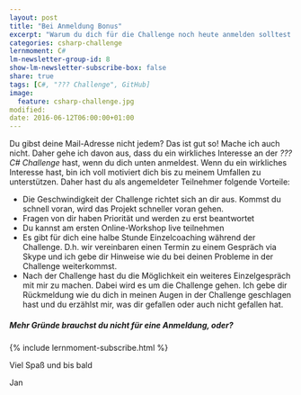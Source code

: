 ```yaml
---
layout: post
title: "Bei Anmeldung Bonus"
excerpt: "Warum du dich für die Challenge noch heute anmelden solltest."
categories: csharp-challenge
lernmoment: C#
lm-newsletter-group-id: 8
show-lm-newsletter-subscribe-box: false
share: true
tags: [C#, "??? Challenge", GitHub]
image:
  feature: csharp-challenge.jpg
modified:
date: 2016-06-12T06:00:00+01:00
---
```


Du gibst deine Mail-Adresse nicht jedem? Das ist gut so! Mache ich auch nicht. Daher gehe ich davon aus, dass du ein wirkliches Interesse an der *??? C# Challenge* hast, wenn du dich unten anmeldest. Wenn du ein wirkliches Interesse hast, bin ich voll motiviert dich bis zu meinem Umfallen zu unterstützen. Daher hast du als angemeldeter Teilnehmer folgende Vorteile:

- Die Geschwindigkeit der Challenge richtet sich an dir aus. Kommst du schnell voran, wird das Projekt schneller voran gehen.
- Fragen von dir haben Priorität und werden zu erst beantwortet
- Du kannst am ersten Online-Workshop live teilnehmen
- Es gibt für dich eine halbe Stunde Einzelcoaching während der Challenge. D.h. wir vereinbaren einen Termin zu einem Gespräch via Skype und ich gebe dir Hinweise wie du bei deinen Probleme in der Challenge weiterkommst.
- Nach der Challenge hast du die Möglichkeit ein weiteres Einzelgespräch mit mir zu machen. Dabei wird es um die Challenge gehen. Ich gebe dir Rückmeldung wie du dich in meinen Augen in der Challenge geschlagen hast und du erzählst mir, was dir gefallen oder auch nicht gefallen hat.

<div class="subscribe-notice">
  <h5>Mehr Gründe brauchst du nicht für eine Anmeldung, oder?</h5>
    {% include lernmoment-subscribe.html %}
</div>


Viel Spaß und bis bald

Jan
